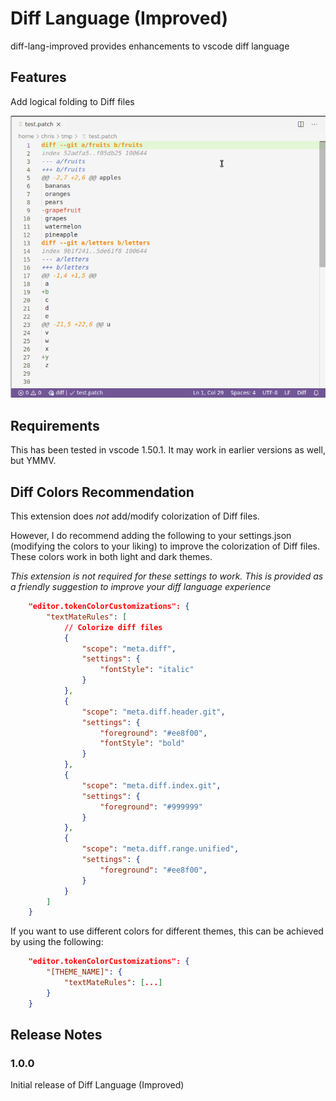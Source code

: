 # Diff Language (Improved)

diff-lang-improved provides enhancements to vscode diff language

## Features

Add logical folding to Diff files

![example](example.png)

## Requirements

This has been tested in vscode 1.50.1.  It may work in earlier versions as well, but YMMV.

## Diff Colors Recommendation

This extension does *not* add/modify colorization of Diff files.  

However, I do recommend adding the following to your settings.json (modifying the colors to your liking) to improve the colorization of Diff files.  These colors work in both light and dark themes.

*This extension is not required for these settings to work.  This is provided as a friendly suggestion to improve your diff language experience*

```json
    "editor.tokenColorCustomizations": {
        "textMateRules": [
            // Colorize diff files
            {
                "scope": "meta.diff",
                "settings": {
                    "fontStyle": "italic"
                }
            },
            {
                "scope": "meta.diff.header.git",
                "settings": {
                    "foreground": "#ee8f00",
                    "fontStyle": "bold"
                }
            },
            {
                "scope": "meta.diff.index.git",
                "settings": {
                    "foreground": "#999999"
                }
            },
            {
                "scope": "meta.diff.range.unified",
                "settings": {
                    "foreground": "#ee8f00",
                }
            }
        ]
    }
```

If you want to use different colors for different themes, this can be achieved by using the following:

```json
    "editor.tokenColorCustomizations": {
        "[THEME_NAME]": {
            "textMateRules": [...]
        }
    }
```

## Release Notes

### 1.0.0

Initial release of Diff Language (Improved)
